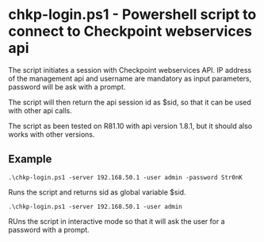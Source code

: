 
# chkp-login.ps1 - Powershell script to connect to Checkpoint webservices api

The script initiates a session with Checkpoint webservices API. IP address of the management api and username are mandatory as input parameters, password will be ask with a prompt.

The script will then return the api session id as $sid, so that it can be used with other api calls.

The script as been tested on R81.10 with api version 1.8.1, but it should also works with other versions.


## Example

```
.\chkp-login.ps1 -server 192.168.50.1 -user admin -password Str0nK
```

Runs the script and returns sid as global variable $sid. 


```
.\chkp-login.ps1 -server 192.168.50.1 -user admin
```

RUns the script in interactive mode so that it will ask the user for a password with a prompt.
